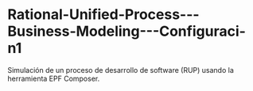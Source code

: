 # Rational-Unified-Process---Business-Modeling---Configuraci-n1
Simulación de un proceso de desarrollo de software (RUP) usando la herramienta EPF Composer. 
